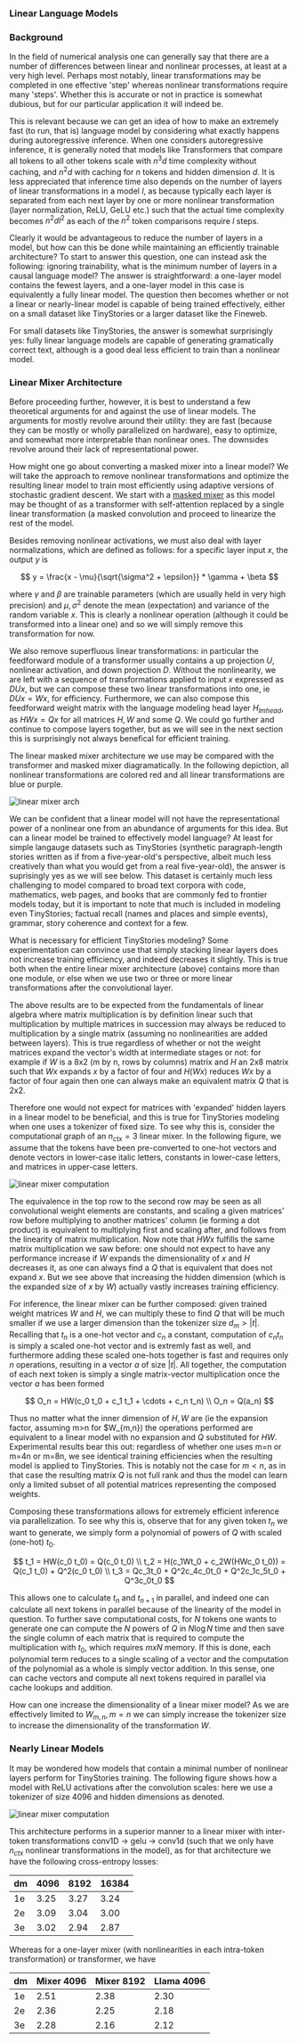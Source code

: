 ### Linear Language Models

### Background

In the field of numerical analysis one can generally say that there are a number of differences between linear and nonlinear processes, at least at a very high level. Perhaps most notably, linear transformations may be completed in one effective 'step' whereas nonlinear transformations require many 'steps'. Whether this is accurate or not in practice is somewhat dubious, but for our particular application it will indeed be.

This is relevant because we can get an idea of how to make an extremely fast (to run, that is) language model by considering what exactly happens during autoregressive inference. When one considers autoregressive inference, it is generally noted that models like Transformers that compare all tokens to all other tokens scale with $n^3d$ time complexity without caching, and $n^2d$ with caching for $n$ tokens and hidden dimension $d$. It is less appreciated that inference time also depends on the number of layers of linear transformations in a model $l$, as because typically each layer is separated from each next layer by one or more nonlinear transformation (layer normalization, ReLU, GeLU etc.) such that the actual time complexity becomes $n^2dl^2$ as each of the $n^2$ token comparisons require $l$ steps. 

Clearly it would be advantageous to reduce the number of layers in a model, but how can this be done while maintaining an efficiently trainable architecture? To start to answer this question, one can instead ask the following: ignoring trainability, what is the minimum number of layers in a causal language model? The answer is straightforward: a one-layer model contains the fewest layers, and a one-layer model in this case is equivalently a fully linear model. The question then becomes whether or not a linear or nearly-linear model is capable of being trained effectively, either on a small dataset like TinyStories or a larger dataset like the Fineweb.

For small datasets like TinyStories, the answer is somewhat surprisingly yes: fully linear language models are capable of generating gramatically correct text, although is a good deal less efficient to train than a nonlinear model.

### Linear Mixer Architecture

Before proceeding further, however, it is best to understand a few theoretical arguments for and against the use of linear models. The arguments for mostly revolve around their utility: they are fast (because they can be mostly or wholly parallelized on hardware), easy to optimize, and somewhat more interpretable than nonlinear ones. The downsides revolve around their lack of representational power.

How might one go about converting a masked mixer into a linear model? We will take the approach to remove nonlinear transformations and optimize the resulting linear model to train most efficiently using adaptive versions of stochastic gradient descent. We start with a [masked mixer](https://blbadger.github.io/smaller-lms.html) as this model may be thought of as a transformer with self-attention replaced by a single linear transformation (a masked convolution and proceed to linearize the rest of the model.

Besides removing nonlinear activations, we must also deal with layer normalizations, which are defined as follows: for a specific layer input $x$, the output $y$ is

$$
y = \frac{x - \mu}{\sqrt{\sigma^2 + \epsilon}} * \gamma + \beta
$$

where $\gamma$ and $\beta$ are trainable parameters (which are usually held in very high precision) and $\mu, \sigma^2$ denote the mean (expectation) and variance of the random variable $x$. This is clearly a nonlinear operation (although it could be transformed into a linear one) and so we will simply remove this transformation for now.

We also remove superfluous linear transformations: in particular the feedforward module of a transformer usually contains a up projection $U$, nonlinear activation, and down projection $D$. Without the nonlinearity, we are left with a sequence of transformations applied to input $x$ expressed as $DUx$, but we can compose these two linear transformations into one, ie $DUx=Wx$, for efficiency. Furthermore, we can also compose this feedforward weight matrix with the language modeling head layer $H_{lm head}$, as $HWx = Qx$ for all matrices $H, W$ and some $Q$. We could go further and continue to compose layers together, but as we will see in the next section this is surprisingly not always benefical for efficient training.

The linear masked mixer architecture we use may be compared with the transformer and masked mixer diagramatically. In the following depiction, all nonlinear transformations are colored red and all linear transformations are blue or purple.

![linear mixer arch](/deep-learning/linear_mixer_architecture.png)

We can be confident that a linear model will not have the representational power of a nonlinear one from an abundance of arguments for this idea. But can a linear model be trained to effectively model language? At least for simple langauge datasets such as TinyStories (synthetic paragraph-length stories written as if from a five-year-old's perspective, albeit much less creatively than what you would get from a real five-year-old), the answer is suprisingly yes as we will see below. This dataset is certainly much less challenging to model compared to broad text corpora with code, mathematics, web pages, and books that are commonly fed to frontier models today, but it is important to note that much is included in modeling even TinyStories; factual recall (names and places and simple events), grammar, story coherence and context for a few.

What is necessary for efficient TinyStories modeling? Some experimentation can convince use that simply stacking linear layers does not increase training efficiency, and indeed decreases it slightly. This is true both when the entire linear mixer architecture (above) contains more than one module, or else when we use two or three or more linear transformations after the convolutional layer. 

The above results are to be expected from the fundamentals of linear algebra where matrix multiplication is by definition linear such that multiplication by multiple matrices in succession may always be reduced to multiplication by a single matrix (assuming no nonlinearities are added between layers). This is true regardless of whether or not the weight matrices expand the vector's width at intermediate stages or not: for example if $W$ is a 8x2 (m by n, rows by columns) matrix and $H$ an 2x8 matrix such that $Wx$ expands $x$ by a factor of four and $H(Wx)$ reduces $Wx$ by a factor of four again then one can always make an equivalent matrix $Q$ that is 2x2. 

Therefore one would not expect for matrices with 'expanded' hidden layers in a linear model to be beneficial, and this is true for TinyStories modeling when one uses a tokenizer of fixed size. To see why this is, consider the computational graph of an $n_{ctx}=3$ linear mixer. In the following figure, we assume that the tokens have been pre-converted to one-hot vectors and denote vectors in lower-case italic letters, constants in lower-case letters, and matrices in upper-case letters.

![linear mixer computation](/deep-learning/linear_mixer_computation.png)

The equivalence in the top row to the second row may be seen as all convolutional weight elements are constants, and scaling a given matrices' row before multiplying to another matrices' column (ie forming a dot product) is equivalent to multiplying first and scaling after, and follows from the linearity of matrix multiplication. Now note that $HWx$ fulfills the same matrix multiplication we saw before: one should not expect to have any performance increase if $W$ expands the dimensionality of $x$ and $H$ decreases it, as one can always find a $Q$ that is equivalent that does not expand $x$. But we see above that increasing the hidden dimension (which is the expanded size of $x$ by $W$) actually vastly increases training efficiency.

For inference, the linear mixer can be further composed: given trained weight matrices $W$ and $H$, we can multiply these to find $Q$ that will be much smaller if we use a larger dimension than the tokenizer size $d_m > \lvert t\rvert$. Recalling that $t_n$ is a one-hot vector and $c_n$ a constant, computation of $c_n t_n$ is simply a scaled one-hot vector and is extremly fast as well, and furthermore adding these scaled one-hots together is fast and requires only $n$ operations, resulting in a vector $a$ of size $\lvert t \rvert$. All together, the computation of each next token is simply a single matrix-vector multiplication once the vector $a$ has been formed

$$
O_n = HW(c_0 t_0 + c_1 t_1 + \cdots + c_n t_n) \\
O_n = Q(a_n)
$$

Thus no matter what the inner dimension of $H, W$ are (ie the expansion factor, assuming m>n for $W_{m,n}) the operations performed are equivalent to a linear model with no expansion and $Q$ substituted for $HW$. Experimental results bear this out: regardless of whether one uses m=n or m=4n or m=8n, we see identical training efficiencies when the resulting model is applied to TinyStories. This is notably not the case for $m<n$, as in that case the resulting matrix $Q$ is not full rank and thus the model can learn only a limited subset of all potential matrices representing the composed weights.

Composing these transformations allows for extremely efficient inference via parallelization. To see why this is, observe that for any given token $t_n$ we want to generate, we simply form a polynomial of powers of $Q$ with scaled (one-hot) $t_0$. 

$$
t_1 = HW(c_0 t_0) = Q(c_0 t_0) \\
t_2 = H(c_1Wt_0 + c_2W(HWc_0 t_0)) = Q(c_1 t_0) + Q^2(c_0 t_0) \\
t_3 = Qc_3t_0 + Q^2c_4c_0t_0 + Q^2c_1c_5t_0 + Q^3c_0t_0
$$

This allows one to calculate $t_n$ and $t_{n+1}$ in parallel, and indeed one can calculate all next tokens in parallel because of the linearity of the model in question. To further save computational costs, for $N$ tokens one wants to generate one can compute the $N$ powers of $Q$ in $N \log N$ time and then save the single column of each matrix that is required to compute the multiplication with $t_0$, which requires $mxN$ memory. If this is done, each polynomial term reduces to a single scaling of a vector and the computation of the polynomial as a whole is simply vector addition. In this sense, one can cache vectors and compute all next tokens required in parallel via cache lookups and addition.

How can one increase the dimensionality of a linear mixer model? As we are effectively limited to $W_{m, n}, m=n$ we can simply increase the tokenizer size to increase the dimensionality of the transformation $W$. 

### Nearly Linear Models

It may be wondered how models that contain a minimal number of nonlinear layers perform for TinyStories training. The following figure shows how a model with ReLU activations after the convolution scales: here we use a tokenizer of size 4096 and hidden dimensions as denoted.

![linear mixer computation](/deep-learning/linear_mixer_figure.png)

This architecture performs in a superior manner to a linear mixer with inter-token transformations conv1D -> gelu -> conv1d (such that we only have $n_{ctx}$ nonlinear transformations in the model), as for that architecture we have the following cross-entropy losses:

| dm  | 4096  | 8192  | 16384  |
|---|---|---|---|
| 1e  | 3.25  | 3.27  | 3.24  |
|  2e |  3.09 | 3.04  | 3.00  |
|  3e | 3.02  | 2.94  | 2.87  |

Whereas for a one-layer mixer (with nonlinearities in each intra-token transformation) or transformer, we have

| dm  | Mixer 4096  | Mixer 8192  | Llama 4096 |
|---|---|---|---|
|  1e  | 2.51  | 2.38 |  2.30 |
|  2e |  2.36 | 2.25  |  2.18 |
|  3e | 2.28  | 2.16  |  2.12 |




